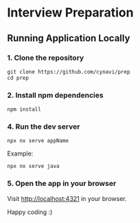# Interview Preparation

## Running Application Locally

### 1. Clone the repository
```shell
git clone https://github.com/cynavi/prep
cd prep
```

### 2. Install npm dependencies

```shell
npm install
```

### 4. Run the dev server
```shell
npx nx serve appName
```
Example:
```shell
npx nx serve java
```

### 5. Open the app in your browser

Visit [http://localhost:4321](http://localhost:4321) in your browser.

Happy coding :)
